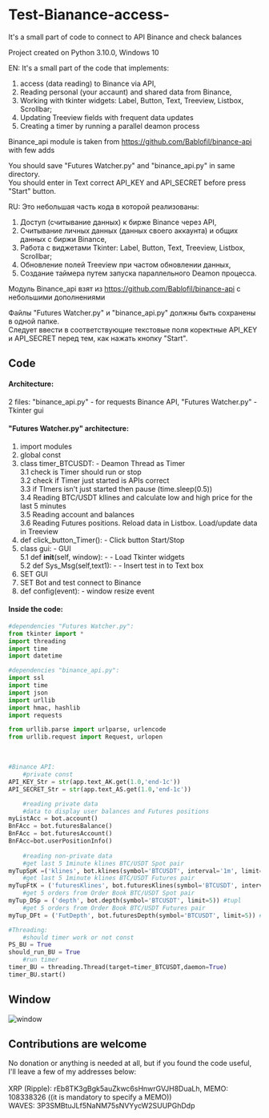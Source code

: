 # Test-Bianance-access-
It's a small part of code to connect to API Binance and check balances

Project created on Python 3.10.0, Windows 10

EN: It's a small part of the code that implements:
1. access (data reading) to Binance via API, 
2. Reading personal (your accaunt) and shared data from Binance,
3. Working with tkinter widgets: Label, Button, Text, Treeview, Listbox, Scrollbar;
4. Updating Treeview fields with frequent data updates
5. Creating a timer by running a parallel deamon process
    
Binance_api module is taken from https://github.com/Bablofil/binance-api with few adds

You should save "Futures Watcher.py" and "binance_api.py" in same directory.<BR>
You should enter in Text correct API_KEY and API_SECRET before press "Start" button.

RU: Это небольшая часть кода в которой реализованы:
1. Доступ (считывание данных) к бирже Binance через API,
2. Считывание личных данных (данных своего аккаунта) и общих данных с биржи Binance,
3. Работа с виджетами Tkinter: Label, Button, Text, Treeview, Listbox, Scrollbar;
4. Обновление полей Treeview при частом обновлении данных,
5. Создание таймера путем запуска параллельного Deamon процесса.
    
Модуль Binance_api взят из https://github.com/Bablofil/binance-api с небольшими дополнениями

Файлы "Futures Watcher.py" и "binance_api.py" должны быть сохранены в одной папке.<BR>
Следует ввести в соответствующие текстовые поля коректные API_KEY и API_SECRET перед тем, как нажать кнопку "Start".
    
## Code<BR>
#### Architecture:
    
2 files: "binance_api.py" - for requests Binance API, "Futures Watcher.py" - Tkinter gui
    
#### "Futures Watcher.py" architecture:
    
1. import modules<BR>
2. global const<BR>
3. class timer_BTCUSDT: - Deamon Thread as Timer<BR>
    3.1 check is Timer should run or stop<BR>
    3.2 check if Timer just started is APIs correct<BR>
    3.3 if TImers isn't just started then pause (time.sleep(0.5))<BR>
    3.4 Reading BTC/USDT kllines and calculate low and high price for the last 5 minutes<BR>
    3.5 Reading account and balances<BR>
    3.6 Reading Futures positions. Reload data in Listbox. Load/update data in Treeview<BR>
4. def click_button_Timer(): - Click button Start/Stop<BR>
5. class gui: - GUI<BR>
    5.1 def __init__(self, window): -  - Load Tkinter widgets<BR>
    5.2 def Sys_Msg(self,text1): -  - Insert test in to Text box<BR>
6. SET GUI<BR>
7. SET Bot and test connect to Binance<BR>
8. def config(event): - window resize event<BR>
    
#### Inside the code:    
```Python
#dependencies "Futures Watcher.py": 
from tkinter import *
import threading
import time
import datetime

#dependencies "binance_api.py": 
import ssl
import time
import json
import urllib
import hmac, hashlib
import requests

from urllib.parse import urlparse, urlencode
from urllib.request import Request, urlopen
```
<BR>
    
```Python
#Binance API:
    #private const
API_KEY_Str = str(app.text_AK.get(1.0,'end-1c'))
API_SECRET_Str = str(app.text_AS.get(1.0,'end-1c'))

    #reading private data
    #data to display user balances and Futures positions
myListAcc = bot.account()
BnFAcc = bot.futuresBalance()
BnFAcc = bot.futuresAccount()
BnFAcc=bot.userPositionInfo()
    
    #reading non-private data
    #get last 5 1minute klines BTC/USDT Spot pair
myTupSpK =('klines', bot.klines(symbol='BTCUSDT', interval='1m', limit=5)) #Tupl
    #get last 5 1minute klines BTC/USDT Futures pair
myTupFtK = ('futuresKlines', bot.futuresKlines(symbol='BTCUSDT', interval='1m', limit=5)) #tupl
    #get 5 orders from Order Book BTC/USDT Spot pair
myTup_DSp = ('depth', bot.depth(symbol='BTCUSDT', limit=5)) #tupl
    #get 5 orders from Order Book BTC/USDT Futures pair
myTup_DFt = ('FutDepth', bot.futuresDepth(symbol='BTCUSDT', limit=5)) #tupl

```
    
```Python
#Threading:
    #should timer work or not const
PS_BU = True
should_run_BU = True
    #run timer
timer_BU = threading.Thread(target=timer_BTCUSDT,daemon=True)
timer_BU.start()

```
        

## Window<BR>
![window](https://user-images.githubusercontent.com/95641997/144902786-5c11f9d9-83d5-46e6-b925-84c7b127e8d4.jpg)

## Contributions are welcome<BR>
No donation or anything is needed at all, but if you found the code useful, I'll leave a few of my addresses below:<BR>
<BR>
XRP (Ripple): rEb8TK3gBgk5auZkwc6sHnwrGVJH8DuaLh, MEMO: 108338326 ((it is mandatory to specify a MEMO))<BR>
WAVES: 3P3SMBtuJLf5NaNM75sNVYycW2SUUPGhDdp
